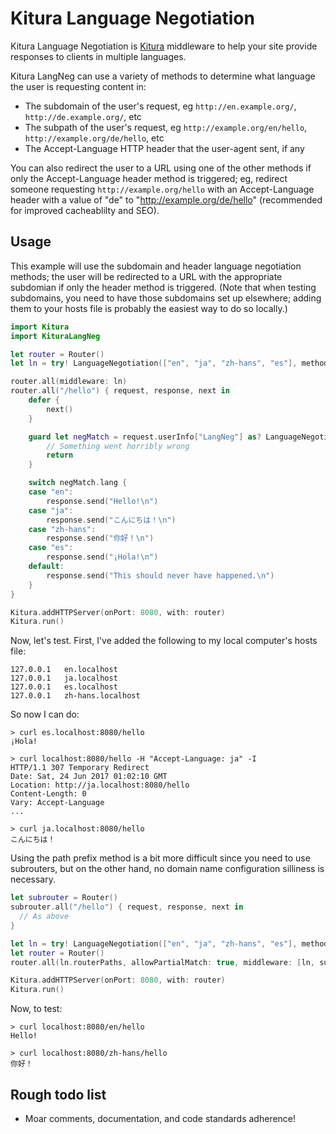 # Kitura Language Negotiation

Kitura Language Negotiation is [Kitura](http://www.kitura.io) middleware to help your site provide responses to clients in multiple languages.

Kitura LangNeg can use a variety of methods to determine what language the user is requesting content in:

* The subdomain of the user's request, eg `http://en.example.org/`, `http://de.example.org/`, etc
* The subpath of the user's request, eg `http://example.org/en/hello`, `http://example.org/de/hello`, etc
* The Accept-Language HTTP header that the user-agent sent, if any

You can also redirect the user to a URL using one of the other methods if only the Accept-Language header method is triggered; eg, redirect someone requesting `http://example.org/hello` with an Accept-Language header with a value of "de" to "http://example.org/de/hello" (recommended for improved cacheablilty and SEO).

## Usage

This example will use the subdomain and header language negotiation methods; the user will be redirected to a URL with the appropriate subdomian if only the header method is triggered. (Note that when testing subdomains, you need to have those subdomains set up elsewhere; adding them to your hosts file is probably the easiest way to do so locally.)

```swift
import Kitura
import KituraLangNeg

let router = Router()
let ln = try! LanguageNegotiation(["en", "ja", "zh-hans", "es"], methods: [.subdomain, .header], options: [.redirectOnHeaderMatch])

router.all(middleware: ln)
router.all("/hello") { request, response, next in
    defer {
        next()
    }

    guard let negMatch = request.userInfo["LangNeg"] as? LanguageNegotiation.NegMatch else {
        // Something went horribly wrong
        return
    }

    switch negMatch.lang {
    case "en":
        response.send("Hello!\n")
    case "ja":
        response.send("こんにちは！\n")
    case "zh-hans":
        response.send("你好！\n")
    case "es":
        response.send("¡Hola!\n")
    default:
        response.send("This should never have happened.\n")
    }
}

Kitura.addHTTPServer(onPort: 8080, with: router)
Kitura.run()

```

Now, let's test. First, I've added the following to my local computer's hosts file:

```
127.0.0.1	en.localhost
127.0.0.1	ja.localhost
127.0.0.1	es.localhost
127.0.0.1	zh-hans.localhost
```

So now I can do:

```
> curl es.localhost:8080/hello
¡Hola!

> curl localhost:8080/hello -H "Accept-Language: ja" -I
HTTP/1.1 307 Temporary Redirect
Date: Sat, 24 Jun 2017 01:02:10 GMT
Location: http://ja.localhost:8080/hello
Content-Length: 0
Vary: Accept-Language
...

> curl ja.localhost:8080/hello
こんにちは！
```

Using the path prefix method is a bit more difficult since you need to use subrouters, but on the other hand, no domain name configuration silliness is necessary.

```swift
let subrouter = Router()
subrouter.all("/hello") { request, response, next in
  // As above
}

let ln = try! LanguageNegotiation(["en", "ja", "zh-hans", "es"], methods: [.pathPrefix])
let router = Router()
router.all(ln.routerPaths, allowPartialMatch: true, middleware: [ln, subrouter])

Kitura.addHTTPServer(onPort: 8080, with: router)
Kitura.run()
```

Now, to test:

```
> curl localhost:8080/en/hello
Hello!

> curl localhost:8080/zh-hans/hello
你好！
```

## Rough todo list

- Moar comments, documentation, and code standards adherence!
